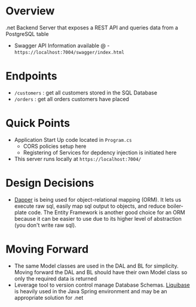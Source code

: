 # Overview
.net Backend Server that exposes a REST API and queries data from a PostgreSQL table
- Swagger API Information available @ - `https://localhost:7004/swagger/index.html`

# Endpoints 
- `/customers` : get all customers stored in the SQL Database
- `/orders` : get all orders customers have placed

# Quick Points
- Application Start Up code located in `Program.cs`
    - CORS policies setup here
    - Registering of Services for depdency injection is initiated here
- This server runs locally at `https://localhost:7004/`

# Design Decisions
- [Dapper](https://www.nuget.org/packages/Dapper) is being used for
object-relational mapping (ORM). It lets us execute raw sql, easily map
sql output to objects, and reduce boiler-plate code. The Entity Framework is
another good choice for an ORM because it can be easier to use due to its
higher level of abstraction (you don't write raw sql).


# Moving Forward
- The same Model classes are used in the DAL and BL for simplicity. Moving forward
the DAL and BL should have their own Model class so only the required data is returned
- Leverage tool to version control manage Database Schemas. [Liquibase](https://www.liquibase.com/)
is heavily used in the Java Spring environment and may be an appropriate solution for .net

